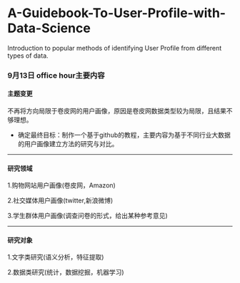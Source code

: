 # A-Guidebook-To-User-Profile-with-Data-Science
Introduction to popular methods of identifying User Profile from different types of data. 

### 9月13日 office hour主要内容

#### 主题变更

不再将方向局限于卷皮网的用户画像，原因是卷皮网数据类型较为局限，且结果不够理想。

- 确定最终目标：制作一个基于github的教程，主要内容为基于不同行业大数据的用户画像建立方法的研究与对比。

***

#### 研究领域

1.购物网站用户画像(卷皮网，Amazon)

2.社交媒体用户画像(twitter,新浪微博)

3.学生群体用户画像(调查问卷的形式，给出某种参考意见)

***

#### 研究对象

1.文字类研究(语义分析，特征提取)

2.数据类研究(统计，数据挖掘，机器学习)
